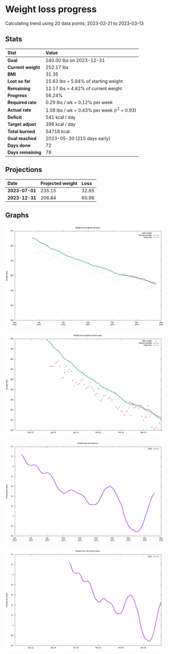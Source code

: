 # Weight loss progress

Calculating trend using 20 data points, 2023-02-21 to 2023-03-13

## Stats

Stat|Value
:-|:-
**Goal**|240.00 lbs on 2023-12-31
**Current weight**|252.17 lbs
**BMI**|31.35
**Lost so far**|15.63 lbs =  5.84% of starting weight
**Remaining**|12.17 lbs =  4.82% of current  weight
**Progress**|56.24%
**Required rate**|0.29 lbs / wk = 0.12% per week
**Actual rate**|1.08 lbs / wk = 0.43% per week  (r<sup>2</sup> = 0.93)
**Deficit**|541 kcal / day
**Target adjust**|396 kcal / day
**Total burned**|54718 kcal
**Goal reached**|2023-05-30 (215 days early)
**Days done**|72
**Days remaining**|78

## Projections

Date|Projected weight|Loss
:-|:-|:-
**2023-07-01**|235.15|32.65
**2023-12-31**|206.84|60.96

## Graphs

![](weight-graph-alltime.png)

![](weight-graph-recent.png)

![](rate-graph-alltime.png)

![](rate-graph-recent.png)
